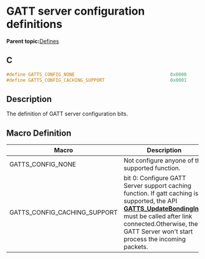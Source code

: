 # GATT server configuration definitions

**Parent topic:**[Defines](GUID-F7CF3BA1-36B6-40A6-9257-19D4863812CA.md)

## C

```c
#define GATTS_CONFIG_NONE                                   0x0000
#define GATTS_CONFIG_CACHING_SUPPORT                        0x0001
```

## Description

The definition of GATT server configuration bits.

## Macro Definition

|Macro|Description|
|-----|-----------|
|GATTS\_CONFIG\_NONE|Not configure anyone of the supported function.|
|GATTS\_CONFIG\_CACHING\_SUPPORT|bit 0: Configure GATT Server support caching function. If gatt caching is supported, the API **[GATTS\_UpdateBondingInfo](GUID-47F37577-A61C-4DAB-A8CA-F56548A9804C.md)** must be called after link connected.Otherwise, the GATT Server won't start process the incoming packets.|

